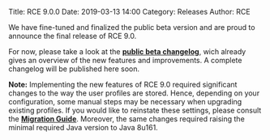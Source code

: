 Title: RCE 9.0.0
Date: 2019-03-13 14:00
Category: Releases
Author: RCE

We have fine-tuned and finalized the public beta version and are proud to announce the final release of RCE 9.0.

For now, please take a look at the [**public beta changelog**](rce-900-beta.html), wich already gives an overview of the new features and improvements.
A complete changelog will be published here soon.

**Note:** Implementing the new features of RCE 9.0 required significant changes to the way the user profiles are stored.
Hence, depending on your configuration, some manual steps may be necessary when upgrading existing profiles.
If you would like to reinstate these settings, please consult the [**Migration Guide**](pages/documentation/migration-guide.html).
Moreover, the same changes required raising the minimal required Java version to Java 8u161.